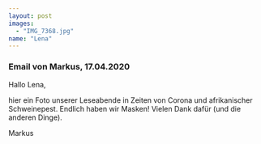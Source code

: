 ```yaml
---
layout: post
images:
  - "IMG_7368.jpg"
name: "Lena"
---
```


### Email von Markus, 17.04.2020

Hallo Lena,

hier ein Foto unserer Leseabende in Zeiten von Corona und afrikanischer Schweinepest. Endlich haben wir Masken! Vielen Dank dafür (und die anderen Dinge).

Markus
